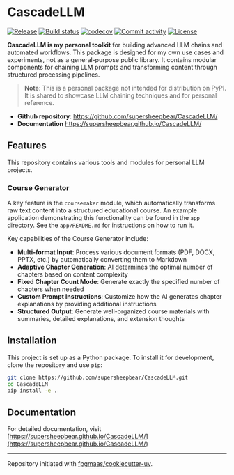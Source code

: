 # CascadeLLM

[![Release](https://img.shields.io/github/v/release/supersheepbear/CascadeLLM)](https://img.shields.io/github/v/release/supersheepbear/CascadeLLM)
[![Build status](https://img.shields.io/github/actions/workflow/status/supersheepbear/CascadeLLM/main.yml?branch=main)](https://github.com/supersheepbear/CascadeLLM/actions/workflows/main.yml?query=branch%3Amain)
[![codecov](https://codecov.io/gh/supersheepbear/CascadeLLM/branch/main/graph/badge.svg)](https://codecov.io/gh/supersheepbear/CascadeLLM)
[![Commit activity](https://img.shields.io/github/commit-activity/m/supersheepbear/CascadeLLM)](https://img.shields.io/github/commit-activity/m/supersheepbear/CascadeLLM)
[![License](https://img.shields.io/github/license/supersheepbear/CascadeLLM)](https://img.shields.io/github/license/supersheepbear/CascadeLLM)

**CascadeLLM is my personal toolkit** for building advanced LLM chains and automated workflows. This package is designed for my own use cases and experiments, not as a general-purpose public library. It contains modular components for chaining LLM prompts and transforming content through structured processing pipelines.

> **Note**: This is a personal package not intended for distribution on PyPI. It is shared to showcase LLM chaining techniques and for personal reference.

- **Github repository**: <https://github.com/supersheepbear/CascadeLLM/>
- **Documentation** <https://supersheepbear.github.io/CascadeLLM/>

## Features

This repository contains various tools and modules for personal LLM projects.

### Course Generator

A key feature is the `coursemaker` module, which automatically transforms raw text content into a structured educational course. An example application demonstrating this functionality can be found in the `app` directory. See the `app/README.md` for instructions on how to run it.

Key capabilities of the Course Generator include:

- **Multi-format Input**: Process various document formats (PDF, DOCX, PPTX, etc.) by automatically converting them to Markdown
- **Adaptive Chapter Generation**: AI determines the optimal number of chapters based on content complexity
- **Fixed Chapter Count Mode**: Generate exactly the specified number of chapters when needed
- **Custom Prompt Instructions**: Customize how the AI generates chapter explanations by providing additional instructions
- **Structured Output**: Generate well-organized course materials with summaries, detailed explanations, and extension thoughts

## Installation

This project is set up as a Python package. To install it for development, clone the repository and use `pip`:

```bash
git clone https://github.com/supersheepbear/CascadeLLM.git
cd CascadeLLM
pip install -e .
```

## Documentation

For detailed documentation, visit [https://supersheepbear.github.io/CascadeLLM/](https://supersheepbear.github.io/CascadeLLM/)

---

Repository initiated with [fpgmaas/cookiecutter-uv](https://github.com/fpgmaas/cookiecutter-uv).
